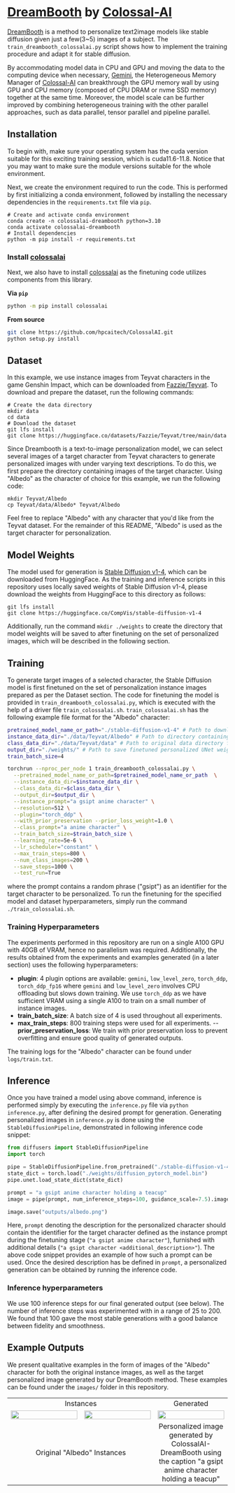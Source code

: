 # [DreamBooth](https://github.com/huggingface/diffusers/tree/main/examples/dreambooth) by [Colossal-AI](https://github.com/hpcaitech/ColossalAI.git)

[DreamBooth](https://arxiv.org/abs/2208.12242) is a method to personalize text2image models like stable diffusion given just a few(3~5) images of a subject.
The `train_dreambooth_colossalai.py` script shows how to implement the training procedure and adapt it for stable diffusion.

By accommodating model data in CPU and GPU and moving the data to the computing device when necessary, [Gemini](https://www.colossalai.org/docs/advanced_tutorials/meet_gemini), the Heterogeneous Memory Manager of [Colossal-AI](https://github.com/hpcaitech/ColossalAI) can breakthrough the GPU memory wall by using GPU and CPU memory (composed of CPU DRAM or nvme SSD memory) together at the same time. Moreover, the model scale can be further improved by combining heterogeneous training with the other parallel approaches, such as data parallel, tensor parallel and pipeline parallel.

## Installation

To begin with, make sure your operating system has the cuda version suitable for this exciting training session, which is cuda11.6-11.8. Notice that you may want to make sure the module versions suitable for the whole environment. 

Next, we create the environment required to run the code. This is performed by first initializing a conda environment, followed by installing the necessary dependencies in the `requirements.txt` file via `pip`.

```
# Create and activate conda environment
conda create -n colossalai-dreambooth python=3.10
conda activate colossalai-dreambooth
# Install dependencies
python -m pip install -r requirements.txt
```

### Install [colossalai](https://github.com/hpcaitech/ColossalAI.git)

Next, we also have to install [colossalai](https://github.com/hpcaitech/ColossalAI.git) as the finetuning code utilizes components from this library.

**Via `pip`**
```bash
python -m pip install colossalai
```

**From source**

```bash
git clone https://github.com/hpcaitech/ColossalAI.git
python setup.py install
```

## Dataset
In this example, we use instance images from Teyvat characters in the game Genshin Impact, which can be downloaded from [Fazzie/Teyvat](https://huggingface.co/datasets/Fazzie/Teyvat/tree/main/data). To download and prepare the dataset, run the following commands:

```
# Create the data directory
mkdir data
cd data
# Download the dataset
git lfs install 
git clone https://huggingface.co/datasets/Fazzie/Teyvat/tree/main/data
```

Since Dreambooth is a text-to-image personalization model, we can select several images of a target character from Teyvat characters to generate personalized images with under varying text descriptions. To do this, we first prepare the directory containing images of the target character. Using "Albedo" as the character of choice for this example, we run the following code:

```
mkdir Teyvat/Albedo
cp Teyvat/data/Albedo* Teyvat/Albedo
```

Feel free to replace "Albedo" with any character that you'd like from the Teyvat dataset. For the remainder of this README, "Albedo" is used as the target character for personalization.

## Model Weights
The model used for generation is [Stable Diffusion v1-4](https://huggingface.co/CompVis/stable-diffusion-v1-4), which can be downloaded from HuggingFace. As the training and inference scripts in this repository uses locally saved weights of Stable Diffusion v1-4, please download the weights from HuggingFace to this directory as follows:

```
git lfs install
git clone https://huggingface.co/CompVis/stable-diffusion-v1-4
```

Additionally, run the command ``mkdir ./weights`` to create the directory that model weights will be saved to after finetuning on the set of personalized images, which will be described in the following section.

## Training

To generate target images of a selected character, the Stable Diffusion model is first finetuned on the set of personalization instance images prepared as per the Dataset section. The code for finetuning the model is provided in `train_dreambooth_colossalai.py`, which is executed with the help of a driver file `train_colossalai.sh`. `train_colossalai.sh` has the following example file format for the "Albedo" character:

```bash
pretrained_model_name_or_path="./stable-diffusion-v1-4" # Path to downloaded model weights (See Model section)
instance_data_dir="./data/Teyvat/Albedo" # Path to directory containing target character (See Datasets section)
class_data_dir="./data/Teyvat/data" # Path to original data directory for prior preservation loss 
output_dir="./weights/" # Path to save finetuned personalized UNet weights to (See Model section)
train_batch_size=4

torchrun --nproc_per_node 1 train_dreambooth_colossalai.py \
  --pretrained_model_name_or_path=$pretrained_model_name_or_path  \
  --instance_data_dir=$instance_data_dir \
  --class_data_dir=$class_data_dir \
  --output_dir=$output_dir \
  --instance_prompt="a gsipt anime character" \
  --resolution=512 \
  --plugin="torch_ddp" \
  --with_prior_preservation --prior_loss_weight=1.0 \
  --class_prompt="a anime character" \
  --train_batch_size=$train_batch_size \
  --learning_rate=5e-6 \
  --lr_scheduler="constant" \
  --max_train_steps=800 \
  --num_class_images=200 \
  --save_steps=1000 \
  --test_run=True 

```

where the prompt contains a random phrase ("gsipt") as an identifier for the target character to be personalized. To run the finetuning for the specified model and dataset hyperparameters, simply run the command ``./train_colossalai.sh``.

### Training Hyperparameters

The experiments performed in this repository are run on a single A100 GPU with 40GB of VRAM, hence no parallelism was required. Additionally, the results obtained from the experiments and examples generated (in a later section) uses the following hyperparameters: 

- **plugin**: 4 plugin options are available: `gemini`, `low_level_zero`, `torch_ddp`, `torch_ddp_fp16` where `gemini` and `low_level_zero` involves CPU offloading but slows down training. We use `torch_ddp` as we have sufficient VRAM using a single A100 to train on a small number of instance images.
- **train_batch_size**: A batch size of 4 is used throughout all experiments.
- **max_train_steps**: 800 training steps were used for all experiments.
-- **prior_preservation_loss**: We train with prior preservation loss to prevent overfitting and ensure good quality of generated outputs.

The training logs for the "Albedo" character can be found under `logs/train.txt`.

## Inference

Once you have trained a model using above command, inference is performed simply by executing the `inference.py` file via ``python inference.py``, after defining the desired prompt for generation. Generating personalized images in `inference.py` is done using the `StableDiffusionPipeline`, demonstrated in following inference code snippet:  

```python
from diffusers import StableDiffusionPipeline
import torch

pipe = StableDiffusionPipeline.from_pretrained("./stable-diffusion-v1-4", torch_dtype=torch.float16).to("cuda")
state_dict = torch.load("./weights/diffusion_pytorch_model.bin")
pipe.unet.load_state_dict(state_dict)

prompt = "a gsipt anime character holding a teacup"
image = pipe(prompt, num_inference_steps=100, guidance_scale=7.5).images[0]

image.save("outputs/albedo.png")
```

Here, `prompt` denoting the description for the personalized character should contain the identifier for the target character defined as the instance prompt during the finetuning stage (`"a gsipt anime character"`), furnished with additional details (`"a gsipt character <additional_description>"`). The above code snippet provides an example of how such a prompt can be used. Once the desired description has be defined in `prompt`, a personalized generation can be obtained by running the inference code.

### Inference hyperparameters
We use 100 inference steps for our final generated output (see below). The number of inference steps was experimented with in a range of 25 to 200. We found that 100 gave the most stable generations with a good balance between fidelity and smoothness.

## Example Outputs

We present qualitative examples in the form of images of the "Albedo" character for both the original instance images, as well as the target personalized image generated by our DreamBooth method. These examples can be found under the `images/` folder in this repository.

<table style="width:100%; border-collapse: collapse;" >
  <tr>
    <td style="text-align: center" colspan=2>Instances</td>
    <td style="text-align: center" colspan=1>Generated</td>
  </tr>
  <tr>
    <td colspan=1 style="width:33%"><img src="./images/albedo-instance1.png" style="width:100%"></td>
    <td colspan=1 style="width:33%"><img src="./images/albedo-instance2.png" style="width:100%"></td>
    <td colspan=1 style="width:33%"><img src="./images/albedo-teacup.png" style="width:100%"></td>
  </tr>
  <tr style="border-top: none;">
    <td style="text-align: center" colspan=2>Original "Albedo" Instances</td>
    <td style="text-align: center" colspan=1>Personalized image generated by ColossalAI-DreamBooth using the caption "a gsipt anime character holding a teacup" </td>
  </tr>
</table>
